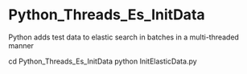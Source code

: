 # Python_Threads_Es_InitData
Python adds test data to elastic search in batches in a multi-threaded manner


cd Python_Threads_Es_InitData
python InitElasticData.py
